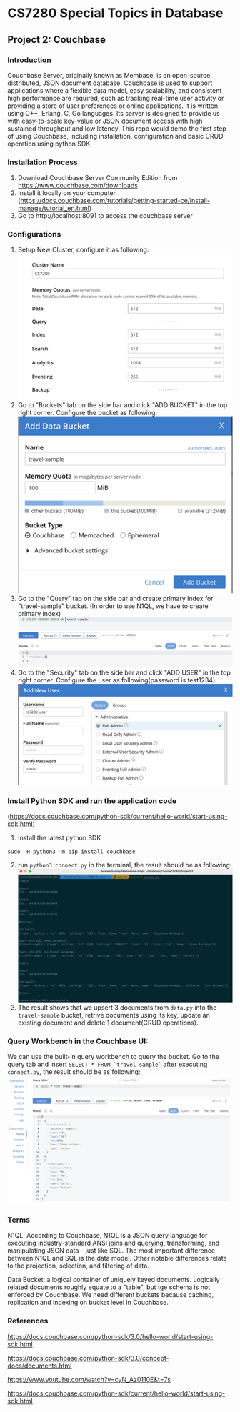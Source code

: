 # CS7280 Special Topics in Database
## Project 2: Couchbase

### Introduction
Couchbase Server, originally known as Membase, is an open-source, distributed, JSON document database. Couchbase is used to support applications where a flexible data model, easy scalability, and consistent high performance are required, such as tracking real-time user activity or providing a store of user preferences or online applications. It is written using C++, Erlang, C, Go languages. Its server is designed to provide us with easy-to-scale key-value or JSON document access with high sustained throughput and low latency. This repo would demo the first step of using Couchbase, including installation, configuration and basic CRUD operation using python SDK.

### Installation Process
1. Download Couchbase Server Community Edition from https://www.couchbase.com/downloads
2. Install it locally on your computer (https://docs.couchbase.com/tutorials/getting-started-ce/install-manage/tutorial_en.html)
3. Go to http://localhost:8091 to access the couchbase server

### Configurations
1. Setup New Cluster, configure it as following:
![Configurations](/images/cluster-configuration.png)
2. Go to "Buckets" tab on the side bar and click "ADD BUCKET" in the top right corner. Configure the bucket as following:
![Bucket Configurations](/images/bucket-configuration.png)
3. Go to the "Query" tab on the side bar and create primary index for "travel-sample" bucket. (In order to use N1QL, we have to create primary index)
![Create Primary Index](/images/create-primary-index.png)
4. Go to the "Security" tab on the side bar and click "ADD USER" in the top right corner. Configure the user as following(password is test1234): 
![Add User](/images/user-configuration.png)

### Install Python SDK and run the application code
(https://docs.couchbase.com/python-sdk/current/hello-world/start-using-sdk.html)

1. install the latest python SDK 
```
sudo -H python3 -m pip install couchbase
``` 
2. run `python3 connect.py` in the terminal, the result should be as following:
![Result](/images/result.png)
3. The result shows that we upsert 3 documents from `data.py` into the `travel-sample` bucket, retrive documents using its key, update an existing document and delete 1 document(CRUD operations).

### Query Workbench in the Couchbase UI:
We can use the built-in query workbench to query the bucket. Go to the query tab and insert `` SELECT * FROM `travel-sample` `` after executing `connect.py`, the result should be as following:
![Query Workbench](/images/query-workbench.png)


### Terms

N1QL:
According to Couchbase, N1QL is a JSON query language for executing industry-standard ANSI joins and querying, transforming, and manipulating JSON data – just like SQL.
The most important difference between N1QL and SQL is the data model. Other notable differences relate to the projection, selection, and filtering of data.

Data Bucket: a logical container of uniquely keyed documents. Logically related documents roughly equate to a "table", but tge schema is not enforced by Couchbase. We need different buckets because caching, replication and indexing on bucket level in Couchbase.

### References

https://docs.couchbase.com/python-sdk/3.0/hello-world/start-using-sdk.html

https://docs.couchbase.com/python-sdk/3.0/concept-docs/documents.html

https://www.youtube.com/watch?v=cyN_Az0110E&t=7s

https://docs.couchbase.com/python-sdk/current/hello-world/start-using-sdk.html

